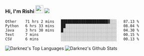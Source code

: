 ### Hi, I'm Rishi <img src="https://media.giphy.com/media/hvRJCLFzcasrR4ia7z/giphy.gif" width="25px" />  <img src="https://img.shields.io/badge/Data Scientist-Python-blue?style=flat-square" />
<!--START_SECTION:waka-->
```text
Other    71 hrs 2 mins   █████████████████████▓░░░   87.13 % 
Python   6 hrs 33 mins   ██░░░░░░░░░░░░░░░░░░░░░░░   08.04 % 
Java     3 hrs 30 mins   █░░░░░░░░░░░░░░░░░░░░░░░░   04.30 % 
Text     7 mins          ░░░░░░░░░░░░░░░░░░░░░░░░░   00.15 % 
CSV      6 mins          ░░░░░░░░░░░░░░░░░░░░░░░░░   00.13 % 
```
<!--END_SECTION:waka-->
<p>
<img alt="Darknez's Top Languages" src="https://github-readme-stats.vercel.app/api/top-langs/?username=Darknez07&langs_count=5&theme=tokyonight&hide=Jupyter Notebook" />
<img alt="Darknez's Github Stats" src="https://github-readme-stats.vercel.app/api?username=Darknez07&show_icons=true&count_private=true&theme=dark" />
</p>
